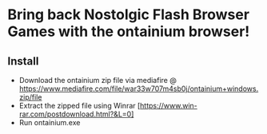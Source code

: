 # Bring back Nostolgic Flash Browser Games with the ontainium browser!

## Install
- Download the ontainium zip file via mediafire @ https://www.mediafire.com/file/war33w707m4sb0j/ontainium+windows.zip/file
- Extract the zipped file using Winrar [https://www.win-rar.com/postdownload.html?&L=0]
- Run ontainium.exe
